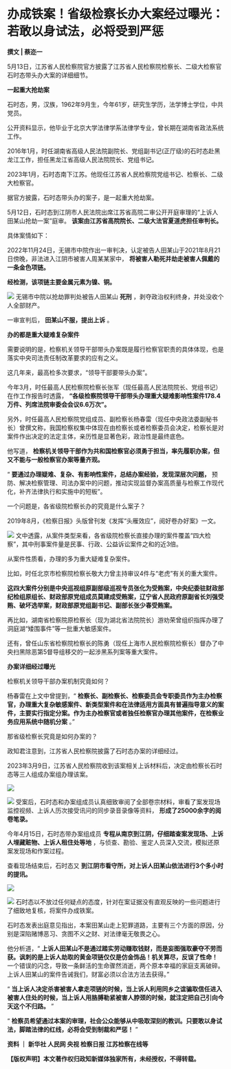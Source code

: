 # 办成铁案！省级检察长办大案经过曝光：若敢以身试法，必将受到严惩

**撰文 | 蔡迩一**

5月13日，江苏省人民检察院官方披露了江苏省人民检察院检察长、二级大检察官石时态带头办大案的详细细节。

**一起重大抢劫案**

石时态，男，汉族，1962年9月生，今年61岁，研究生学历，法学博士学位，中共党员。

公开资料显示，他毕业于北京大学法律学系法律学专业，曾长期在湖南省政法系统工作。

2016年1月，时任湖南省高级人民法院副院长、党组副书记(正厅级)的石时态赴黑龙江工作，担任黑龙江省高级人民法院院长、党组书记。

2023年1月，石时态南下江苏。他现任江苏省人民检察院党组书记、检察长、二级大检察官。

据官方披露，石时态带头办的案子，是一起重大抢劫案。

5月12日，石时态到江阴市人民法院出席江苏省高院二审公开开庭审理的“上诉人田某山抢劫一案”庭审。 **该案由江苏省高院院长、二级大法官夏道虎担任审判长。**

具体案情如下：

2022年11月24日，无锡市中院作出一审判决，认定被告人田某山于2021年8月21日傍晚，非法进入江阴市被害人周某某家中，
**将被害人勒死并劫走被害人佩戴的一条金色项链。**

**经检测，该项链主要金属元素为镍、铜。**

![](https://inews.gtimg.com/news_bt/OeGfni-6V42Q6v2X54NVtxU1JK_ZClAUI244OxajGwAw8AA/1000)
无锡市中院以抢劫罪判处被告人田某山 **死刑** ，剥夺政治权利终身，并处没收个人全部财产。

一审宣判后， **田某山不服，提出上诉** 。

**办的都是重大疑难复杂案件**

需要说明的是，检察机关领导干部带头办案既是履行检察官职责的具体体现，也是落实中央司法责任制改革要求的应有之义。

这几年来，最高检多次要求，“领导干部要带头办案”。

今年3月，时任最高人民检察院检察长张军（现任最高人民法院院长、党组书记）在作工作报告时透露，
**“各级检察院领导干部带头办理重大疑难影响性案件178.4万件、列席法院审委会会议6.6万次”。**

另外，时任最高人民检察院党组成员、副检察长杨春雷（现任中央政法委副秘书长）曾撰文称，我国检察权集中体现在由检察长或者检察委员会决定，检察长是对案件作出决定的法定主体，亲历性是显著色彩，政治性是最终底色。

他写道， **检察机关领导干部作为共和国检察官必须勇于担当，率先履职办案，但又不能与一般检察官办案等量齐观。**

“ **要通过办理疑难、复杂、有影响性案件，总结办案经验，发现深层次问题，**
预防、解决检察管理、司法办案中的问题，推动实现监督办案高质量与检察工作现代化，补齐法律执行和实施中的短板”。

一个问题是，各省级院检察长办的究竟是什么案子？

2019年8月，《检察日报》头版曾刊发《发挥“头雁效应”，阅好卷办好案》一文。

![](https://inews.gtimg.com/news_bt/OeXlicHNuRkenz3irxFFxi8OaxeAVa7jjfTiQJZqjwG7wAA/1000)
文中透露，从案件类型来看，各省级院检察长直接办理的案件覆盖“四大检察”，其中刑事案件量是民事、行政、公益诉讼案件之和的近3倍。

从案件性质看，办理的多为重大疑难复杂案件。

比如，时任北京市检察院检察长敬大力曾主持审议4件与“老虎”有关的重大案件。

**这四大案件分别是中央巡视组原副部级巡视专员张化为受贿案，中央纪委驻财政部纪检组原组长、财政部原党组成员莫建成受贿案，辽宁省人民政府原副省长刘强受贿、破坏选举案，财政部原党组副书记、副部长张少春受贿案。**

再比如，湖南省检察院原检察长（现为湖北省法院院长）游劝荣曾组织指挥办理了洞庭湖“矮围事件”等一批重大敏感案件。

还有，曾任山东省检察院检察长的陈勇（现任上海市人民检察院检察长）督办了中央扫黑除恶第5督导组移交的一起涉黑系列案等重大案件。

**办案详细经过曝光**

检察机关领导干部办案机制究竟如何？

杨春雷在上文中曾提到，“
**检察长、副检察长、检察委员会专职委员作为主办检察官，办理重大复杂敏感案件、新类型案件和在法律适用方面具有普遍指导意义的案件，主要实行指定分案。作为主办检察官或者独任检察官办理其他案件，在检察业务应用系统中随机分案**
。”

那省级检察长究竟是如何办案的？

政知君注意到，江苏省人民检察院披露了石时态办案的详细经过。

2023年3月9日，江苏省人民检察院收到该案相关上诉材料后，决定由检察长石时态等三人组成办案组办理该案。

![](https://inews.gtimg.com/news_bt/O6PAkjCdJteYEuURtTpgnaR6JK11EMKHjbROlyD-N5OkAAA/1000)

![](https://inews.gtimg.com/news_bt/OSxBUAR4CIspgsKTQKgVoQWFjMVbFkKLnfu1c-mb5idVsAA/1000)
受案后，石时态和办案组成员认真细致审阅了全部卷宗材料，审看了案发现场监控视频、上诉人历次接受讯问的同步录音录像等资料，
**形成了25000余字的阅卷笔录。**

今年4月15日，石时态带办案组成员 **专程从南京到江阴，仔细踏查案发现场、上诉人埋藏赃物、上诉人租住处等地**
，与侦查、勘验、鉴定人员深入交流，模拟还原案发现场和作案过程。

查看现场结束后，石时态又 **到江阴市看守所，对上诉人田某山依法进行3个多小时的提讯。**

![](https://inews.gtimg.com/news_bt/OlzoggB6HR6fCkIivjvk1Psrs9R9T42oJJr8_NjwInsT8AA/1000)

![](https://inews.gtimg.com/news_bt/OYB0TY2Vx8KGrT5V3c4s8ltfT-9s4YpqQZXcOpuPPufPwAA/1000)
石时态以不放过任何疑点的态度，针对在案证据没有直观反映的一些问题进行了细致地复核，将案件办成铁案。

石时态发表出庭意见指出，本案田某山走上犯罪道路，主要有三个方面的原因，分别是深陷赌博恶习、贪图不义之财、对法律毫无敬畏之心。

他分析道，“ **上诉人田某山不是通过踏实劳动赚取钱财，而是妄图强取豪夺不劳而获。讽刺的是上诉人劫取的黄金项链仅仅是仿金饰品！机关算尽，反误了性命！**
一个错误的闪念，导致一条鲜活的生命骤然消逝，两个原本幸福的家庭支离破碎。上诉人田某山的案件告诫我们，财富必须以合法方法去获得。”

“
**当上诉人决定杀害被害人拿走项链的时候，当上诉人利用同乡之谊骗取信任进入被害人住处的时候，当上诉人用胳膊勒紧被害人脖颈的时候，就注定把自己引向今天这个不归路。**
”

“ **检察员希望通过本案的审理，社会公众能够从中吸取深刻的教训。只要敢以身试法，脚踏法律的红线，必将会受到制裁和严惩！** ”

**资料 ｜ 新华社 人民网 央视 检察日报 江苏检察在线等**

**【版权声明】本文著作权归政知新媒体独家所有，未经授权，不得转载。**

